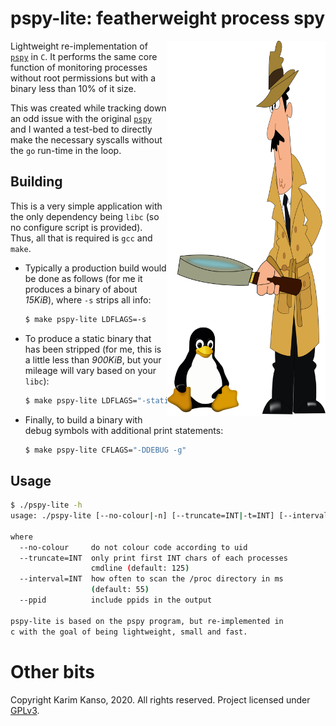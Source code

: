# pspy-lite: featherweight process spy

<img align="right" src="https://github.com/kazkansouh/pspy-lite/raw/master/pspy-lite.svg?sanitize=true" height="600" >

Lightweight re-implementation of [`pspy`][pspy] in `C`. It performs
the same core function of monitoring processes without root
permissions but with a binary less than 10% of it size.

This was created while tracking down an odd issue with the original
[`pspy`][pspy] and I wanted a test-bed to directly make the necessary
syscalls without the `go` run-time in the loop.

## Building

This is a very simple application with the only dependency being
`libc` (so no configure script is provided). Thus, all that is
required is `gcc` and `make`.

* Typically a production build would be done as follows (for me it
produces a binary of about *15KiB*), where `-s` strips all info:

    ```sh
    $ make pspy-lite LDFLAGS=-s
    ```

* To produce a static binary that has been stripped (for me, this is a
little less than *900KiB*, but your mileage will vary based on your
`libc`):

    ```sh
    $ make pspy-lite LDFLAGS="-static -s"
    ```

* Finally, to build a binary with debug symbols with additional print
statements:

    ```sh
    $ make pspy-lite CFLAGS="-DDEBUG -g"
    ```

## Usage

```sh
$ ./pspy-lite -h
usage: ./pspy-lite [--no-colour|-n] [--truncate=INT|-t=INT] [--interval=INT|-i=INT] [--ppid|-p]

where
  --no-colour     do not colour code according to uid
  --truncate=INT  only print first INT chars of each processes
                  cmdline (default: 125)
  --interval=INT  how often to scan the /proc directory in ms
                  (default: 55)
  --ppid          include ppids in the output

pspy-lite is based on the pspy program, but re-implemented in
c with the goal of being lightweight, small and fast.
```

# Other bits

Copyright Karim Kanso, 2020. All rights reserved. Project licensed
under [GPLv3][gpl].

[pspy]: https://github.com/DominicBreuker/pspy       "GitHub: pspy"
[gpl]:  https://www.gnu.org/licenses/gpl-3.0.en.html "GNU General Public License v3.0"
